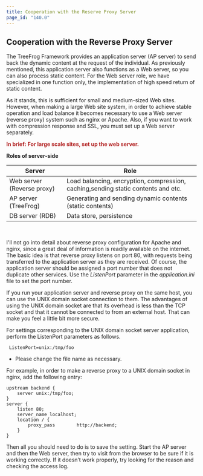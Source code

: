 ```yaml
---
title: Cooperation with the Reserve Proxy Server
page_id: "140.0"
---
```


## Cooperation with the Reverse Proxy Server

The TreeFrog Framework provides an application server (AP server) to send back the dynamic content at the request of the individual. As previously mentioned, this application server also functions as a Web server, so you can also process static content. For the Web server role, we have specialized in one function only, the implementation of high speed return of static content.

As it stands, this is sufficient for small and medium-sized Web sites. However, when making a large Web site system, in order to achieve stable operation and load balance it becomes necessary to use a Web server (reverse proxy) system such as nginx or Apache.
Also, if you want to work with compression response and SSL, you must set up a Web server separately.

<span style="color: #b22222">**In brief: For large scale sites, set up the web server.** </span>

<div class="center aligned">

**Roles of server-side**

</div>

<div class="table-div">

| Server                     | Role                                                                              |
|----------------------------|-----------------------------------------------------------------------------------|
| Web server (Reverse proxy) | Load balancing, encryption, compression, caching,sending static contents and etc. |
| AP server (TreeFrog)       | Generating and sending dynamic contents (static contents)                         |
| DB server (RDB)            | Data store, persistence                                                           |

</div><br>

I'll not go into detail about reverse proxy configuration for Apache and nginx, since a great deal of information is readily available on the internet. The basic idea is that reverse proxy listens on port 80, with requests being transferred to the application server as they are received. Of course, the application server should be assigned a port number that does not duplicate other services. Use the *ListenPort* parameter in the *application.ini* file to set the port number.

If you run your application server and reverse proxy on the same host, you can use the UNIX domain socket connection to them. The advantages of using the UNIX domain socket are that its overhead is less than the TCP socket and that it cannot be connected to from an external host. That can make you feel a little bit more secure.

For settings corresponding to the UNIX domain socket server application, perform the ListenPort parameters as follows.

```
 ListenPort=unix:/tmp/foo
```

- Please change the file name as necessary.
 
For example, in order to make a reverse proxy to a UNIX domain socket in nginx, add the following entry:

```
upstream backend {
    server unix:/tmp/foo;
}
server {
    listen 80;
    server_name localhost;
    location / {
        proxy_pass        http://backend;
    }
}
```
 
Then all you should need to do is to save the setting.
Start the AP server and then the Web server, then try to visit from the browser to be sure if it is working correctly. If it doesn’t work properly, try looking for the reason and checking the access log.